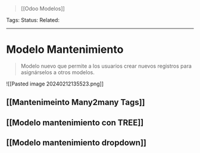 > [[Odoo Modelos]]

Tags: 
Status: 
Related: 

___

# Modelo Mantenimiento
> Modelo nuevo que permite a los usuarios crear nuevos registros para asignárselos a otros modelos.

![[Pasted image 20240212135523.png]]

## [[Mantenimeinto Many2many Tags]]
## [[Modelo mantenimiento con TREE]]
## [[Modelo mantenimiento dropdown]]


